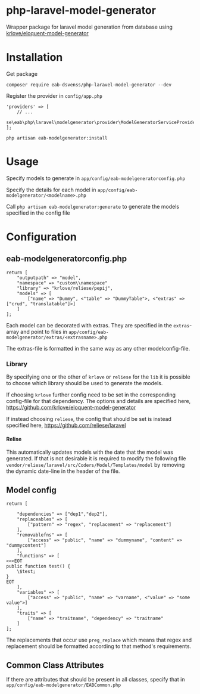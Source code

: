 # php-laravel-model-generator
Wrapper package for laravel model generation from database using [krlove/eloquent-model-generator](https://github.com/krlove/eloquent-model-generator)

# Installation

Get package
```
composer require eab-dsvenss/php-laravel-model-generator --dev
```
Register the provider in `config/app.php`

```
'providers' => [
    // ...
    se\eab\php\laravel\modelgenerator\provider\ModelGeneratorServiceProvider::class
];
```

```
php artisan eab-modelgenerator:install
```

# Usage

Specify models to generate in `app/config/eab-modelgeneratorconfig.php`

Specify the details for each model in `app/config/eab-modelgenerator/<modelname>.php`

Call `php artisan eab-modelgenerator:generate` to generate the models specified in the config file


# Configuration

## eab-modelgeneratorconfig.php

```
return [
    "outputpath" => "model",
    "namespace" => "custom\\namespace"
    "library" => "krlove/reliese/pepij",
    "models" => [
        ["name" => "Dummy", <"table" => "DummyTable">, <"extras" => ["crud", "translatable"]>]
    ]
];
```

Each model can be decorated with extras. They are specified in the `extras`-array and point to files in `app/config/eab-modelgenerator/extras/<extrasname>.php`

The extras-file is formatted in the same way as any other modelconfig-file.

### Library

By specifying one or the other of `krlove` or `reliese` for the `lib` it is possible to choose which library should be used to generate the models.

If choosing `krlove` further config need to be set in the corresponding config-file for that dependency. The options and details are specified here, <https://github.com/krlove/eloquent-model-generator>

If instead choosing `reliese`, the config that should be set is instead specified here, <https://github.com/reliese/laravel>

#### Relise 

This automatically updates models with the date that the model was generated. If that is not desirable it is required to modify the following file `vendor/reliese/laravel/src/Coders/Model/Templates/model` by removing the dynamic date-line in the header of the file.

## Model config

```
return [

    "dependencies" => ["dep1","dep2"],
    "replaceables" => [
        ["pattern" => "regex", "replacement" => "replacement"]
    ],
    "removablefns" => [
        ["access" => "public", "name" => "dummyname", "content" => "dummycontent"]
    ],
    "functions" => [
<<<EOT
public function test() {
    \$test;
}
EOT
    ],
    "variables" => [
        ["access" => "public", "name" => "varname", <"value" => "some value">]
    ],
    "traits" => [
        ["name" => "traitname", "dependency" => "traitname"
    ]
];
```

The replacements that occur use `preg_replace` which means that regex and replacement should be formatted according to that method's requirements.

## Common Class Attributes

If there are attributes that should be present in all classes, specify that in `app/config/eab-modelgenerator/EABCommon.php`
